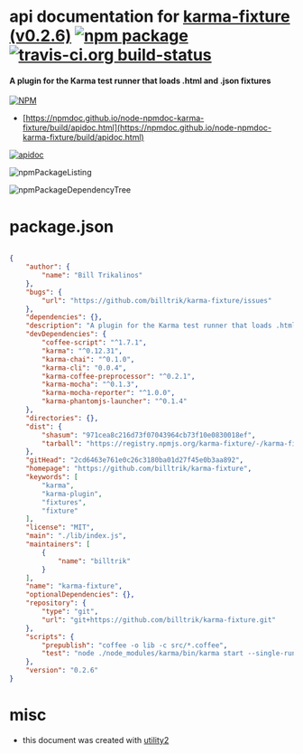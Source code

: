 # api documentation for  [karma-fixture (v0.2.6)](https://github.com/billtrik/karma-fixture)  [![npm package](https://img.shields.io/npm/v/npmdoc-karma-fixture.svg?style=flat-square)](https://www.npmjs.org/package/npmdoc-karma-fixture) [![travis-ci.org build-status](https://api.travis-ci.org/npmdoc/node-npmdoc-karma-fixture.svg)](https://travis-ci.org/npmdoc/node-npmdoc-karma-fixture)
#### A plugin for the Karma test runner that loads .html and .json fixtures

[![NPM](https://nodei.co/npm/karma-fixture.png?downloads=true&downloadRank=true&stars=true)](https://www.npmjs.com/package/karma-fixture)

- [https://npmdoc.github.io/node-npmdoc-karma-fixture/build/apidoc.html](https://npmdoc.github.io/node-npmdoc-karma-fixture/build/apidoc.html)

[![apidoc](https://npmdoc.github.io/node-npmdoc-karma-fixture/build/screenCapture.buildCi.browser.%252Ftmp%252Fbuild%252Fapidoc.html.png)](https://npmdoc.github.io/node-npmdoc-karma-fixture/build/apidoc.html)

![npmPackageListing](https://npmdoc.github.io/node-npmdoc-karma-fixture/build/screenCapture.npmPackageListing.svg)

![npmPackageDependencyTree](https://npmdoc.github.io/node-npmdoc-karma-fixture/build/screenCapture.npmPackageDependencyTree.svg)



# package.json

```json

{
    "author": {
        "name": "Bill Trikalinos"
    },
    "bugs": {
        "url": "https://github.com/billtrik/karma-fixture/issues"
    },
    "dependencies": {},
    "description": "A plugin for the Karma test runner that loads .html and .json fixtures",
    "devDependencies": {
        "coffee-script": "^1.7.1",
        "karma": "^0.12.31",
        "karma-chai": "^0.1.0",
        "karma-cli": "0.0.4",
        "karma-coffee-preprocessor": "^0.2.1",
        "karma-mocha": "^0.1.3",
        "karma-mocha-reporter": "^1.0.0",
        "karma-phantomjs-launcher": "^0.1.4"
    },
    "directories": {},
    "dist": {
        "shasum": "971cea8c216d73f07043964cb73f10e0830018ef",
        "tarball": "https://registry.npmjs.org/karma-fixture/-/karma-fixture-0.2.6.tgz"
    },
    "gitHead": "2cd6463e761e0c26c3180ba01d27f45e0b3aa892",
    "homepage": "https://github.com/billtrik/karma-fixture",
    "keywords": [
        "karma",
        "karma-plugin",
        "fixtures",
        "fixture"
    ],
    "license": "MIT",
    "main": "./lib/index.js",
    "maintainers": [
        {
            "name": "billtrik"
        }
    ],
    "name": "karma-fixture",
    "optionalDependencies": {},
    "repository": {
        "type": "git",
        "url": "git+https://github.com/billtrik/karma-fixture.git"
    },
    "scripts": {
        "prepublish": "coffee -o lib -c src/*.coffee",
        "test": "node ./node_modules/karma/bin/karma start --single-run"
    },
    "version": "0.2.6"
}
```



# misc
- this document was created with [utility2](https://github.com/kaizhu256/node-utility2)
